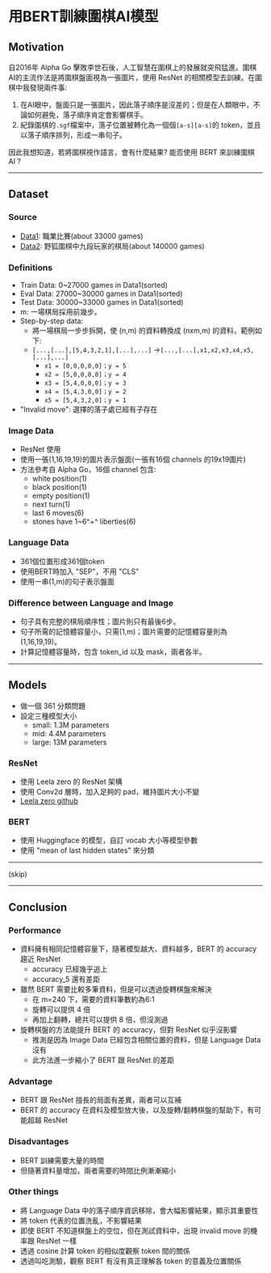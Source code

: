 用BERT訓練圍棋AI模型
===

## Motivation
自2016年 Alpha Go 擊敗李世石後，人工智慧在圍棋上的發展就突飛猛進。圍棋AI的主流作法是將圍棋盤面視為一張圖片，使用 ResNet 的相關模型去訓練。在圍棋中我發現兩件事:
1. 在AI眼中，盤面只是一張圖片，因此落子順序是沒差的；但是在人類眼中，不論如何避免，落子順序肯定會影響棋手。
2. 紀錄圍棋的`.sgf`檔案中，落子位置被轉化為一個個`[a-s][a-s]`的 token，並且以落子順序排列，形成一串句子。

因此我想知道，若將圍棋視作語言，會有什麼結果? 能否使用 BERT 來訓練圍棋 AI ?

---

## Dataset
### Source
* [Data1](http://sinago.com/qipu/new_gibo.asp): 職業比賽(about 33000 games)
* [Data2](https://github.com/featurecat/go-dataset): 野狐圍棋中九段玩家的棋局(about 140000 games)

### Definitions
* Train Data: 0~27000 games in Data1(sorted)
* Eval Data: 27000~30000 games in Data1(sorted)
* Test Data: 30000~33000 games in Data1(sorted)
* m: 一場棋局採用前幾步。
* Step-by-step data: 
    * 將一場棋局一步步拆開，使 (n,m) 的資料轉換成 (nxm,m) 的資料，範例如下:
    * `[...,[...],[5,4,3,2,1],[...],...]` ->`[...,[...],x1,x2,x3,x4,x5,[...],...]`
        * `x1 = [0,0,0,0,0]；y = 5`
        * `x2 = [5,0,0,0,0]；y = 4`
        * `x3 = [5,4,0,0,0]；y = 3`
        * `x4 = [5,4,3,0,0]；y = 2`
        * `x5 = [5,4,3,2,0]；y = 1`
* "Invalid move": 選擇的落子處已經有子存在

### Image Data
* ResNet 使用
* 使用一張(1,16,19,19)的圖片表示盤面(一張有16個 channels 的19x19圖片)
* 方法參考自 Alpha Go，16個 channel 包含:
    * white position(1)
    * black position(1)
    * empty position(1)
    * next turn(1)
    * last 6 moves(6)
    * stones have 1~6^+^ liberties(6)

### Language Data
* 361個位置形成361個token
* 使用BERT時加入 "SEP"，不用 "CLS"
* 使用一串(1,m)的句子表示盤面

### Difference between Language and Image
* 句子具有完整的棋局順序性；圖片則只有最後6步。
* 句子所需的記憶體容量小，只需(1,m)；圖片需要的記憶體容量則為(1,16,19,19)。
* 計算記憶體容量時，包含 token_id 以及 mask，兩者各半。

---

## Models
* 做一個 361 分類問題
* 設定三種模型大小
    * small: 1.3M parameters
    * mid: 4.4M parameters
    * large: 13M parameters

### ResNet
* 使用 Leela zero 的 ResNet 架構
* 使用 Conv2d 層時，加入足夠的 pad，維持圖片大小不變
* [Leela zero github](https://github.com/leela-zero/leela-zero)

### BERT
* 使用 Huggingface 的模型，自訂 vocab 大小等模型參數
* 使用 "mean of last hidden states" 來分類
---

(skip)

---

## Conclusion
### Performance
* 資料擁有相同記憶體容量下，隨著模型越大、資料越多，BERT 的 accuracy 趨近 ResNet
    * accuracy 已經幾乎追上
    * accuracy_5 還有差距
* 雖然 BERT 需要比較多筆資料，但是可以透過旋轉棋盤來解決
    * 在 m=240 下，需要的資料筆數約為6:1
    * 旋轉可以提供 4 倍
    * 再加上翻轉，總共可以提供 8 倍，但沒測過
* 旋轉棋盤的方法能提升 BERT 的 accuracy，但對 ResNet 似乎沒影響
    * 推測是因為 Image Data 已經包含相關位置的資料，但是 Language Data 沒有
    * 此方法進一步縮小了 BERT 跟 ResNet 的差距

### Advantage
* BERT 跟 ResNet 擅長的局面有差異，兩者可以互補
* BERT 的 accuracy 在資料及模型放大後，以及旋轉/翻轉棋盤的幫助下，有可能超越 ResNet

### Disadvantages
* BERT 訓練需要大量的時間
* 但隨著資料量增加，兩者需要的時間比例漸漸縮小

### Other things
* 將 Language Data 中的落子順序資訊移除，會大幅影響結果，顯示其重要性
* 將 token 代表的位置洗亂，不影響結果
* 即使 BERT 不知道棋盤上的空位，但在測試資料中，出現 invalid move 的機率跟 ResNet 一樣
* 透過 cosine 計算 token 的相似度觀察 token 間的關係
* 透過叫吃測驗，觀察 BERT 有沒有真正理解各 token 的意義及位置關係
